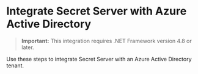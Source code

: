 [title]: # (Azure Active Directory)
[tags]: # (Azure, directory service, Azure Active Directory)
[priority]: # (1000)

# Integrate Secret Server with Azure Active Directory

> **Important:** This integration requires .NET Framework version 4.8 or later.

Use these steps to integrate Secret Server with an Azure Active Directory tenant.

